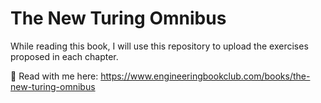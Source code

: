 # The New Turing Omnibus

While reading this book, I will use this repository to upload the exercises proposed in each chapter.

📘 Read with me here: https://www.engineeringbookclub.com/books/the-new-turing-omnibus 

